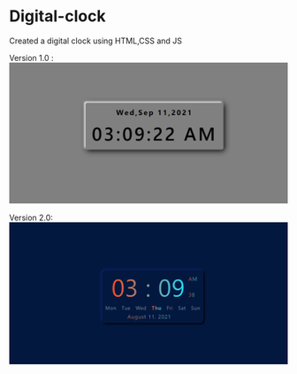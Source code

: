 # Digital-clock
Created a digital clock using HTML,CSS and JS

Version 1.0 : ![](Version%201.0/version%201.0.png)

Version 2.0: ![](version%202.0/Version%202.0.png)
